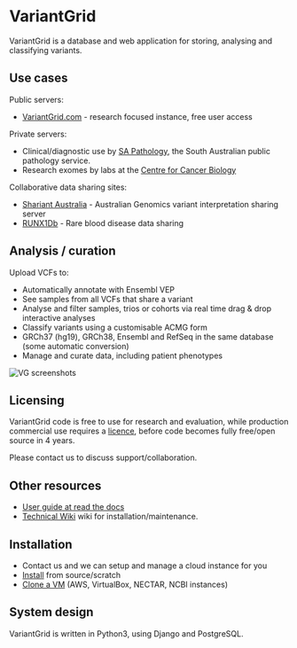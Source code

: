 # VariantGrid

VariantGrid is a database and web application for storing, analysing and classifying variants.

## Use cases

Public servers:

* [VariantGrid.com](https://variantgrid.com) - research focused instance, free user access

Private servers:

* Clinical/diagnostic use by [SA Pathology](https://www.sapathology.sa.gov.au), the South Australian public pathology service. 
* Research exomes by labs at the [Centre for Cancer Biology](https://www.centreforcancerbiology.org.au)

Collaborative data sharing sites:

* [Shariant Australia](https://shariant.org.au) - Australian Genomics variant interpretation sharing server
* [RUNX1Db](https://runx1db.runx1-fpd.org) - Rare blood disease data sharing

## Analysis / curation

Upload VCFs to:

* Automatically annotate with Ensembl VEP
* See samples from all VCFs that share a variant
* Analyse and filter samples, trios or cohorts via real time drag & drop interactive analyses
* Classify variants using a customisable ACMG form
* GRCh37 (hg19), GRCh38, Ensembl and RefSeq in the same database (some automatic conversion)
* Manage and curate data, including patient phenotypes

![VG screenshots](https://user-images.githubusercontent.com/763201/95926363-a0c6b580-0e03-11eb-9a5b-1d48e0e46722.png)

## Licensing

VariantGrid code is free to use for research and evaluation, while production commercial use requires a [licence](https://github.com/SACGF/variantgrid/blob/master/LICENCE.md), before code becomes fully free/open source in 4 years.

Please contact us to discuss support/collaboration.

## Other resources

* [User guide at read the docs](https://variantgrid.readthedocs.io/en/latest/)
* [Technical Wiki](https://github.com/SACGF/variantgrid/wiki) wiki for installation/maintenance.

## Installation

* Contact us and we can setup and manage a cloud instance for you
* [Install](https://github.com/SACGF/variantgrid/wiki/Install) from source/scratch
* [Clone a VM](https://github.com/SACGF/variantgrid/wiki/Clone-a-VM) (AWS, VirtualBox, NECTAR, NCBI instances)

## System design

VariantGrid is written in Python3, using Django and PostgreSQL.
